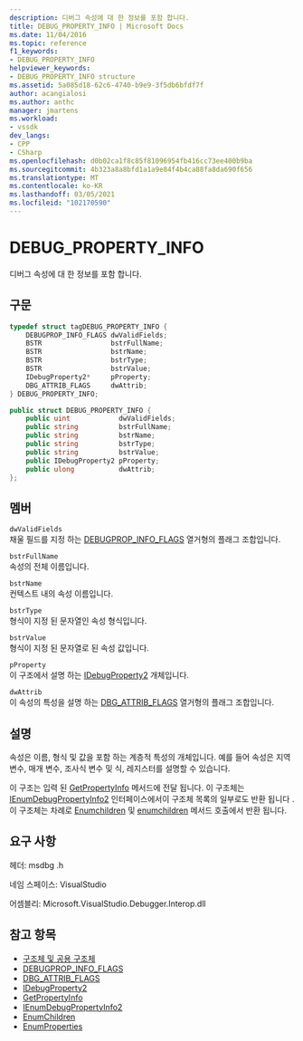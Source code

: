 ```yaml
---
description: 디버그 속성에 대 한 정보를 포함 합니다.
title: DEBUG_PROPERTY_INFO | Microsoft Docs
ms.date: 11/04/2016
ms.topic: reference
f1_keywords:
- DEBUG_PROPERTY_INFO
helpviewer_keywords:
- DEBUG_PROPERTY_INFO structure
ms.assetid: 5a085d18-62c6-4740-b9e9-3f5db6bfdf7f
author: acangialosi
ms.author: anthc
manager: jmartens
ms.workload:
- vssdk
dev_langs:
- CPP
- CSharp
ms.openlocfilehash: d0b02ca1f8c85f81096954fb416cc73ee400b9ba
ms.sourcegitcommit: 4b323a8a8bfd1a1a9e84f4b4ca88fa8da690f656
ms.translationtype: MT
ms.contentlocale: ko-KR
ms.lasthandoff: 03/05/2021
ms.locfileid: "102170590"
---
```

# <a name="debug_property_info"></a>DEBUG_PROPERTY_INFO
디버그 속성에 대 한 정보를 포함 합니다.

## <a name="syntax"></a>구문

```cpp
typedef struct tagDEBUG_PROPERTY_INFO {
    DEBUGPROP_INFO_FLAGS dwValidFields;
    BSTR                 bstrFullName;
    BSTR                 bstrName;
    BSTR                 bstrType;
    BSTR                 bstrValue;
    IDebugProperty2*     pProperty;
    DBG_ATTRIB_FLAGS     dwAttrib;
} DEBUG_PROPERTY_INFO;
```

```csharp
public struct DEBUG_PROPERTY_INFO {
    public uint            dwValidFields;
    public string          bstrFullName;
    public string          bstrName;
    public string          bstrType;
    public string          bstrValue;
    public IDebugProperty2 pProperty;
    public ulong           dwAttrib;
};
```

## <a name="members"></a>멤버
`dwValidFields`\
채울 필드를 지정 하는 [DEBUGPROP_INFO_FLAGS](../../../extensibility/debugger/reference/debugprop-info-flags.md) 열거형의 플래그 조합입니다.

`bstrFullName`\
속성의 전체 이름입니다.

`bstrName`\
컨텍스트 내의 속성 이름입니다.

`bstrType`\
형식이 지정 된 문자열인 속성 형식입니다.

`bstrValue`\
형식이 지정 된 문자열로 된 속성 값입니다.

`pProperty`\
이 구조에서 설명 하는 [IDebugProperty2](../../../extensibility/debugger/reference/idebugproperty2.md) 개체입니다.

`dwAttrib`\
이 속성의 특성을 설명 하는 [DBG_ATTRIB_FLAGS](../../../extensibility/debugger/reference/dbg-attrib-flags.md) 열거형의 플래그 조합입니다.

## <a name="remarks"></a>설명
속성은 이름, 형식 및 값을 포함 하는 계층적 특성의 개체입니다. 예를 들어 속성은 지역 변수, 매개 변수, 조사식 변수 및 식, 레지스터를 설명할 수 있습니다.

이 구조는 입력 된 [GetPropertyInfo](../../../extensibility/debugger/reference/idebugproperty2-getpropertyinfo.md) 메서드에 전달 됩니다. 이 구조체는 [IEnumDebugPropertyInfo2](../../../extensibility/debugger/reference/ienumdebugpropertyinfo2.md) 인터페이스에서이 구조체 목록의 일부로도 반환 됩니다 .이 구조체는 차례로 [Enumchildren](../../../extensibility/debugger/reference/idebugproperty2-enumchildren.md) 및 [enumchildren](../../../extensibility/debugger/reference/idebugstackframe2-enumproperties.md) 메서드 호출에서 반환 됩니다.

## <a name="requirements"></a>요구 사항
헤더: msdbg .h

네임 스페이스: VisualStudio

어셈블리: Microsoft.VisualStudio.Debugger.Interop.dll

## <a name="see-also"></a>참고 항목
- [구조체 및 공용 구조체](../../../extensibility/debugger/reference/structures-and-unions.md)
- [DEBUGPROP_INFO_FLAGS](../../../extensibility/debugger/reference/debugprop-info-flags.md)
- [DBG_ATTRIB_FLAGS](../../../extensibility/debugger/reference/dbg-attrib-flags.md)
- [IDebugProperty2](../../../extensibility/debugger/reference/idebugproperty2.md)
- [GetPropertyInfo](../../../extensibility/debugger/reference/idebugproperty2-getpropertyinfo.md)
- [IEnumDebugPropertyInfo2](../../../extensibility/debugger/reference/ienumdebugpropertyinfo2.md)
- [EnumChildren](../../../extensibility/debugger/reference/idebugproperty2-enumchildren.md)
- [EnumProperties](../../../extensibility/debugger/reference/idebugstackframe2-enumproperties.md)
